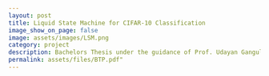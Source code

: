 ```yaml
---
layout: post
title: Liquid State Machine for CIFAR-10 Classification
image_show_on_page: false
image: assets/images/LSM.png
category: project
description: Bachelors Thesis under the guidance of Prof. Udayan Ganguly
permalink: assets/files/BTP.pdf"
---
```


